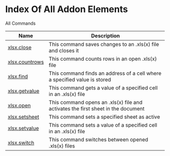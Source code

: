 # Index Of All Addon Elements


 All Commands

| Name | Description |
| ---- | ----------- |
| [xlsx.close](https://manual.g1ant.com/link/G1ANT.Addon.Xlsx/G1ANT.Addon.Xlsx/Commands/XlsxCloseCommand.md) | This command saves changes to an .xls(x) file and closes it |
| [xlsx.countrows](https://manual.g1ant.com/link/G1ANT.Addon.Xlsx/G1ANT.Addon.Xlsx/Commands/XlsxCountRowsCommand.md) | This command counts rows in an open .xls(x) file |
| [xlsx.find](https://manual.g1ant.com/link/G1ANT.Addon.Xlsx/G1ANT.Addon.Xlsx/Commands/XlsxFindCommand.md) | This command finds an address of a cell where a specified value is stored |
| [xlsx.getvalue](https://manual.g1ant.com/link/G1ANT.Addon.Xlsx/G1ANT.Addon.Xlsx/Commands/XlsxGetValueCommand.md) | This command gets a value of a specified cell in an .xls(x) file |
| [xlsx.open](https://manual.g1ant.com/link/G1ANT.Addon.Xlsx/G1ANT.Addon.Xlsx/Commands/XlsxOpenCommand.md) | This command opens an .xls(x) file and activates the first sheet in the document |
| [xlsx.setsheet](https://manual.g1ant.com/link/G1ANT.Addon.Xlsx/G1ANT.Addon.Xlsx/Commands/XlsxSetSheetCommand.md) | This command sets a specified sheet as active |
| [xlsx.setvalue](https://manual.g1ant.com/link/G1ANT.Addon.Xlsx/G1ANT.Addon.Xlsx/Commands/XlsxSetValueCommand.md) | This command sets a value of a specified cell in an .xls(x) file |
| [xlsx.switch](https://manual.g1ant.com/link/G1ANT.Addon.Xlsx/G1ANT.Addon.Xlsx/Commands/XlsxSwitchCommand.md) | This command switches between opened .xls(x) files |

